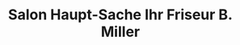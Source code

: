---
title: "Salon Haupt-Sache Ihr Friseur B. Miller"
url: /nordenham/salon-haupt-sache-ihr-friseur-b-miller/
shop: Friseur
---